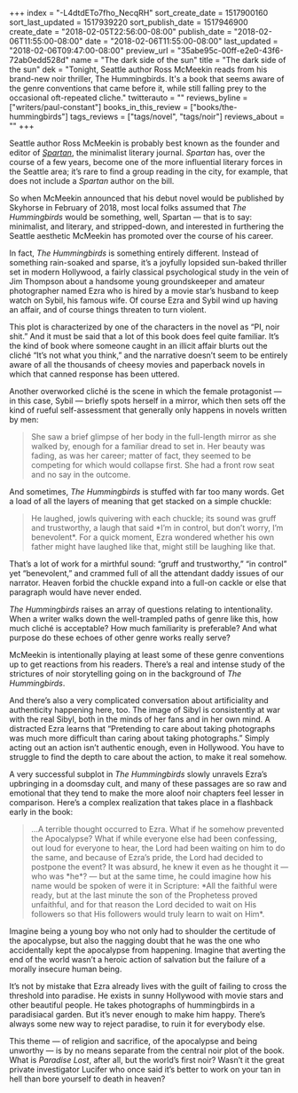+++
index = "-L4dtdETo7fho_NecqRH"
sort_create_date = 1517900160
sort_last_updated = 1517939220
sort_publish_date = 1517946900
create_date = "2018-02-05T22:56:00-08:00"
publish_date = "2018-02-06T11:55:00-08:00"
date = "2018-02-06T11:55:00-08:00"
last_updated = "2018-02-06T09:47:00-08:00"
preview_url = "35abe95c-00ff-e2e0-43f6-72ab0edd528d"
name = "The dark side of the sun"
title = "The dark side of the sun"
dek = "Tonight, Seattle author Ross McMeekin reads from his brand-new noir thriller, The Hummingbirds. It's a book that seems aware of the genre conventions that came before it, while still falling prey to the occasional oft-repeated cliche."
twitterauto = ""
reviews_byline = ["writers/paul-constant"]
books_in_this_review = ["books/the-hummingbirds"]
tags_reviews = ["tags/novel", "tags/noir"]
reviews_about = ""
+++

Seattle author Ross McMeekin is probably best known as the founder and editor of [*Spartan*](https://spartanlit.com/), the minimalist literary journal. *Spartan* has, over the course of a few years, become one of the more influential literary forces in the Seattle area; it’s rare to find a group reading in the city, for example, that does not include a *Spartan* author on the bill.

So when McMeekin announced that his debut novel would be published by Skyhorse in February of 2018, most local folks assumed that *The Hummingbirds* would be something, well, Spartan — that is to say: minimalist, and literary, and stripped-down, and interested in furthering the Seattle aesthetic McMeekin has promoted over the course of his career.

In fact, *The Hummingbirds* is something entirely different. Instead of something rain-soaked  and sparse, it’s a joyfully lopsided sun-baked thriller set in modern Hollywood, a fairly classical psychological study in the vein of Jim Thompson about a handsome young groundskeeper and amateur photographer named Ezra who is hired by a movie star’s husband to keep watch on Sybil, his famous wife. Of course Ezra and Sybil wind up having an affair, and of course things threaten to turn violent. 

This plot is characterized by one of the characters in the novel as “PI, noir shit.” And it must be said that a lot of this book does feel quite familiar. It’s the kind of book where someone caught in an illicit affair blurts out the cliché “It’s not what you think,” and the narrative doesn’t seem to be entirely aware of all the thousands of cheesy movies and paperback novels in which that canned response has been uttered.

Another overworked cliché is the scene in which the female protagonist — in this case, Sybil — briefly spots herself in a mirror, which then sets off the kind of rueful self-assessment that generally only happens in novels written by men:

<blockquote>She saw a brief glimpse of her body in the full-length mirror as she walked by, enough for a familiar dread to set in. Her beauty was fading, as was her career; matter of fact, they seemed to be competing for which would collapse first. She had a front row seat and no say in the outcome.</blockquote>

And sometimes, *The Hummingbirds* is stuffed with far too many words. Get a load of all the layers of meaning that get stacked on a simple chuckle:

<blockquote>He laughed, jowls quivering with each chuckle; its sound was gruff and trustworthy, a laugh that said *I’m in control, but don’t worry, I’m benevolent*. For a quick moment, Ezra wondered whether his own father might have laughed like that, might still be laughing like that.</blockquote>

That’s a lot of work for a mirthful sound: “gruff and trustworthy,” “in control” yet “benevolent,” and crammed full of all the attendant daddy issues of our narrator. Heaven forbid the chuckle expand into a full-on cackle or else that paragraph would have never ended.

*The Hummingbirds* raises an array of questions relating to intentionality. When a writer walks down the well-trampled paths of genre like this, how much cliché is acceptable? How much familiarity is preferable? And what purpose do these echoes of other genre works really serve?

McMeekin is intentionally playing at least some of these genre conventions up to get reactions from his readers. There’s a real and intense study of the strictures of noir storytelling going on in the background of *The Hummingbirds*. 

And there’s also a very complicated conversation about artificiality and authenticity happening here, too. The image of Sibyl is consistently at war with the real Sibyl, both in the minds of her fans and in her own mind. A distracted Ezra learns that “Pretending to care about taking photographs was much more difficult than caring about taking photographs.” Simply acting out an action isn’t authentic enough, even in Hollywood. You have to struggle to find the depth to care about the action, to make it real somehow.

A very successful subplot in *The Hummingbirds* slowly unravels Ezra’s upbringing in a doomsday cult, and many of these passages are so raw and emotional that they tend to make the more aloof noir chapters feel lesser in comparison. Here’s a complex realization that takes place in a flashback early in the book:

<blockquote>…A terrible thought occurred to Ezra. What if he somehow prevented the Apocalypse? What if while everyone else had been confessing, out loud for everyone to hear, the Lord had been waiting on him to do the same, and because of Ezra’s pride, the Lord had decided to postpone the event? It was absurd, he knew it even as he thought it — who was *he*? — but at the same time, he could imagine how his name would be spoken of were it in Scripture: *All the faithful were ready, but at the last minute the son of the Prophetess proved unfaithful, and for that reason the Lord decided to wait on His followers so that His followers would truly learn to wait on Him*.</blockquote>

Imagine being a young boy who not only had to shoulder the certitude of the apocalypse, but also the nagging doubt that he was the one who accidentally kept the apocalypse from happening. Imagine that averting the end of the world wasn’t a heroic action of salvation but the failure of a morally insecure human being.

It’s not by mistake that Ezra already lives with the guilt of failing to cross the threshold into paradise. He exists in sunny Hollywood with movie stars and other beautiful people. He takes photographs of hummingbirds in a paradisiacal garden. But it’s never enough to make him happy. There’s always some new way to reject paradise, to ruin it for everybody else.

This theme — of religion and sacrifice, of the apocalypse and being unworthy — is by no means separate from the central noir plot of the book. What is *Paradise Lost*, after all, but the world’s first noir? Wasn’t it the great private investigator Lucifer who once said it’s better to work on your tan in hell than bore yourself to death in heaven?